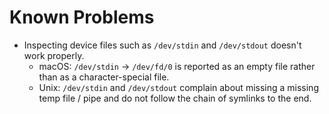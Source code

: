 # Known Problems

* Inspecting device files such as `/dev/stdin` and `/dev/stdout` doesn't work properly.
   * macOS: `/dev/stdin` -> `/dev/fd/0` is reported as an empty file rather than as a character-special file.
   * Unix: `/dev/stdin` and `/dev/stdout` complain about missing a missing temp file / pipe and do not follow the chain of symlinks to the end.

   
